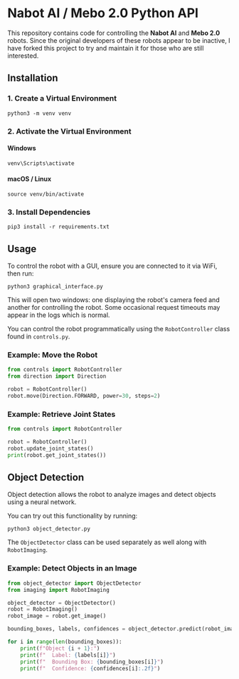 # Nabot AI / Mebo 2.0 Python API

This repository contains code for controlling the **Nabot AI** and **Mebo 2.0** robots. Since the original developers of these robots appear to be inactive, I have forked this project to try and maintain it for those who are still interested.

## Installation

### 1. Create a Virtual Environment
```
python3 -m venv venv
```

### 2. Activate the Virtual Environment

#### Windows
```
venv\Scripts\activate
```

#### macOS / Linux
```
source venv/bin/activate
```

### 3. Install Dependencies
```
pip3 install -r requirements.txt
```

## Usage

To control the robot with a GUI, ensure you are connected to it via WiFi, then run:
```
python3 graphical_interface.py
```
This will open two windows: one displaying the robot's camera feed and another for controlling the robot. Some occasional request timeouts may appear in the logs which is normal.

You can control the robot programmatically using the `RobotController` class found in `controls.py`.

### Example: Move the Robot
```python
from controls import RobotController
from direction import Direction

robot = RobotController()
robot.move(Direction.FORWARD, power=30, steps=2)
```

### Example: Retrieve Joint States
```python
from controls import RobotController

robot = RobotController()
robot.update_joint_states()
print(robot.get_joint_states())
```

## Object Detection

Object detection allows the robot to analyze images and detect objects using a neural network.

You can try out this functionality by running:

```
python3 object_detector.py
```

The `ObjectDetector` class can be used separately as well along with `RobotImaging`.

### Example: Detect Objects in an Image
```python
from object_detector import ObjectDetector
from imaging import RobotImaging

object_detector = ObjectDetector()
robot = RobotImaging()
robot_image = robot.get_image()

bounding_boxes, labels, confidences = object_detector.predict(robot_image)

for i in range(len(bounding_boxes)):
    print(f"Object {i + 1}:")
    print(f"  Label: {labels[i]}")
    print(f"  Bounding Box: {bounding_boxes[i]}")
    print(f"  Confidence: {confidences[i]:.2f}")
```
